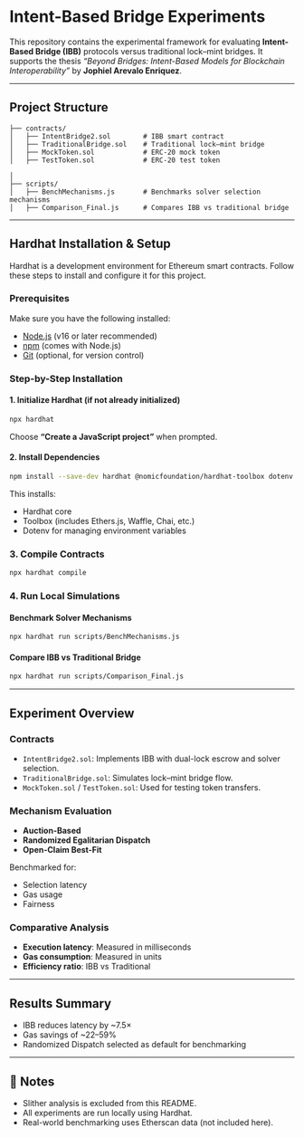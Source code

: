 # Intent-Based Bridge Experiments

This repository contains the experimental framework for evaluating **Intent-Based Bridge (IBB)** protocols versus traditional lock–mint bridges. It supports the thesis _“Beyond Bridges: Intent-Based Models for Blockchain Interoperability”_ by **Jophiel Arevalo Enriquez**.

---

## Project Structure

```
├── contracts/
│   ├── IntentBridge2.sol        # IBB smart contract
│   ├── TraditionalBridge.sol    # Traditional lock–mint bridge
│   ├── MockToken.sol            # ERC-20 mock token
│   ├── TestToken.sol            # ERC-20 test token

│
├── scripts/
│   ├── BenchMechanisms.js       # Benchmarks solver selection mechanisms
│   ├── Comparison_Final.js      # Compares IBB vs traditional bridge
```

---



## Hardhat Installation & Setup

Hardhat is a development environment for Ethereum smart contracts. Follow these steps to install and configure it for this project.

### Prerequisites

Make sure you have the following installed:

- [Node.js](https://nodejs.org/) (v16 or later recommended)
- [npm](https://www.npmjs.com/) (comes with Node.js)
- [Git](https://git-scm.com/) (optional, for version control)

### Step-by-Step Installation

#### 1. Initialize Hardhat (if not already initialized)

```bash
npx hardhat
```

Choose **“Create a JavaScript project”** when prompted.

#### 2. Install Dependencies

```bash
npm install --save-dev hardhat @nomicfoundation/hardhat-toolbox dotenv
```

This installs:

- Hardhat core
- Toolbox (includes Ethers.js, Waffle, Chai, etc.)
- Dotenv for managing environment variables

### 3. Compile Contracts
```bash
npx hardhat compile
```

### 4. Run Local Simulations
#### Benchmark Solver Mechanisms
```bash
npx hardhat run scripts/BenchMechanisms.js
```

#### Compare IBB vs Traditional Bridge
```bash
npx hardhat run scripts/Comparison_Final.js
```

---

## Experiment Overview

### Contracts
- `IntentBridge2.sol`: Implements IBB with dual-lock escrow and solver selection.
- `TraditionalBridge.sol`: Simulates lock–mint bridge flow.
- `MockToken.sol` / `TestToken.sol`: Used for testing token transfers.

### Mechanism Evaluation
- **Auction-Based**
- **Randomized Egalitarian Dispatch**
- **Open-Claim Best-Fit**

Benchmarked for:
- Selection latency
- Gas usage
- Fairness

### Comparative Analysis
- **Execution latency**: Measured in milliseconds
- **Gas consumption**: Measured in units
- **Efficiency ratio**: IBB vs Traditional

---

## Results Summary
- IBB reduces latency by ~7.5×
- Gas savings of ~22–59%
- Randomized Dispatch selected as default for benchmarking

---

## 📌 Notes
- Slither analysis is excluded from this README.
- All experiments are run locally using Hardhat.
- Real-world benchmarking uses Etherscan data (not included here).
